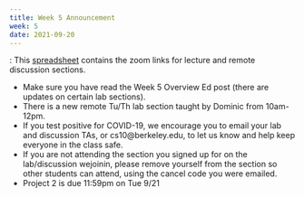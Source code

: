 ```yaml
---
title: Week 5 Announcement
week: 5
date: 2021-09-20
---
```


: This [spreadsheet](https://docs.google.com/spreadsheets/d/1AOTqtiqEgyYB3w33_C-WA9fn8hcIw4H9ENL2htZMyGA/edit?usp=sharing) contains the zoom links for lecture and remote discussion sections.

<ul>
<li> Make sure you have read the Week 5 Overview Ed post (there are updates on certain lab sections). </li>
<li> There is a new remote Tu/Th lab section taught by Dominic from 10am-12pm. </li>
<li> If you test positive for COVID-19, we encourage you to email your lab and discussion TAs, or cs10@berkeley.edu, to let us know and help keep everyone in the class safe. </li>
<li> If you are not attending the section you signed up for on the lab/discussion wejoinin, please remove yourself from the section so other students can attend, using the cancel code you were emailed. </li>
<li> Project 2 is due 11:59pm on Tue 9/21  </li>
</ul>
